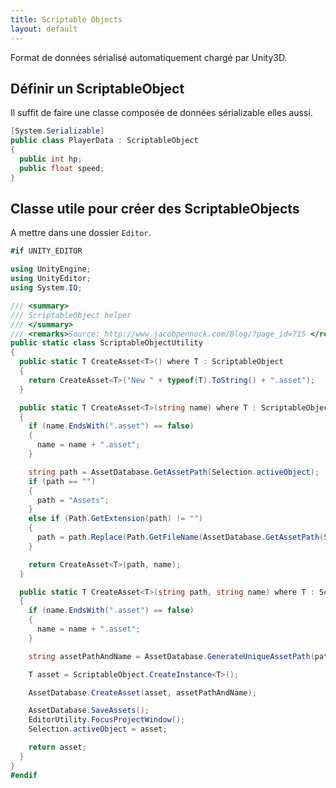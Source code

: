 ```yaml
---
title: Scriptable Objects
layout: default
---
```


Format de données sérialisé automatiquement chargé par Unity3D.

## Définir un ScriptableObject

Il suffit de faire une classe composée de données sérializable elles aussi.

```csharp
[System.Serializable]
public class PlayerData : ScriptableObject
{
  public int hp;
  public float speed;
}
```

## Classe utile pour créer des ScriptableObjects

A mettre dans une dossier `Editor`.

```csharp
#if UNITY_EDITOR

using UnityEngine;
using UnityEditor;
using System.IO;

/// <summary>
/// ScriptableObject helper
/// </summary>
/// <remarks>Source: http://www.jacobpennock.com/Blog/?page_id=715 </remarks>
public static class ScriptableObjectUtility
{
  public static T CreateAsset<T>() where T : ScriptableObject
  {
    return CreateAsset<T>("New " + typeof(T).ToString() + ".asset");
  }

  public static T CreateAsset<T>(string name) where T : ScriptableObject
  {
    if (name.EndsWith(".asset") == false)
    {
      name = name + ".asset";
    }

    string path = AssetDatabase.GetAssetPath(Selection.activeObject);
    if (path == "")
    {
      path = "Assets";
    }
    else if (Path.GetExtension(path) != "")
    {
      path = path.Replace(Path.GetFileName(AssetDatabase.GetAssetPath(Selection.activeObject)), "");
    }

    return CreateAsset<T>(path, name);
  }

  public static T CreateAsset<T>(string path, string name) where T : ScriptableObject
  {
    if (name.EndsWith(".asset") == false)
    {
      name = name + ".asset";
    }

    string assetPathAndName = AssetDatabase.GenerateUniqueAssetPath(path + "/" + name);

    T asset = ScriptableObject.CreateInstance<T>();

    AssetDatabase.CreateAsset(asset, assetPathAndName);

    AssetDatabase.SaveAssets();
    EditorUtility.FocusProjectWindow();
    Selection.activeObject = asset;

    return asset;
  }
}
#endif
```